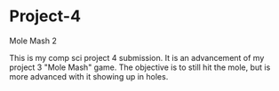 # Project-4
Mole Mash 2


This is my comp sci project 4 submission.  It is an advancement of my project 3 "Mole Mash" game.  The objective is to still hit the mole, but is more advanced with it showing up in holes.
